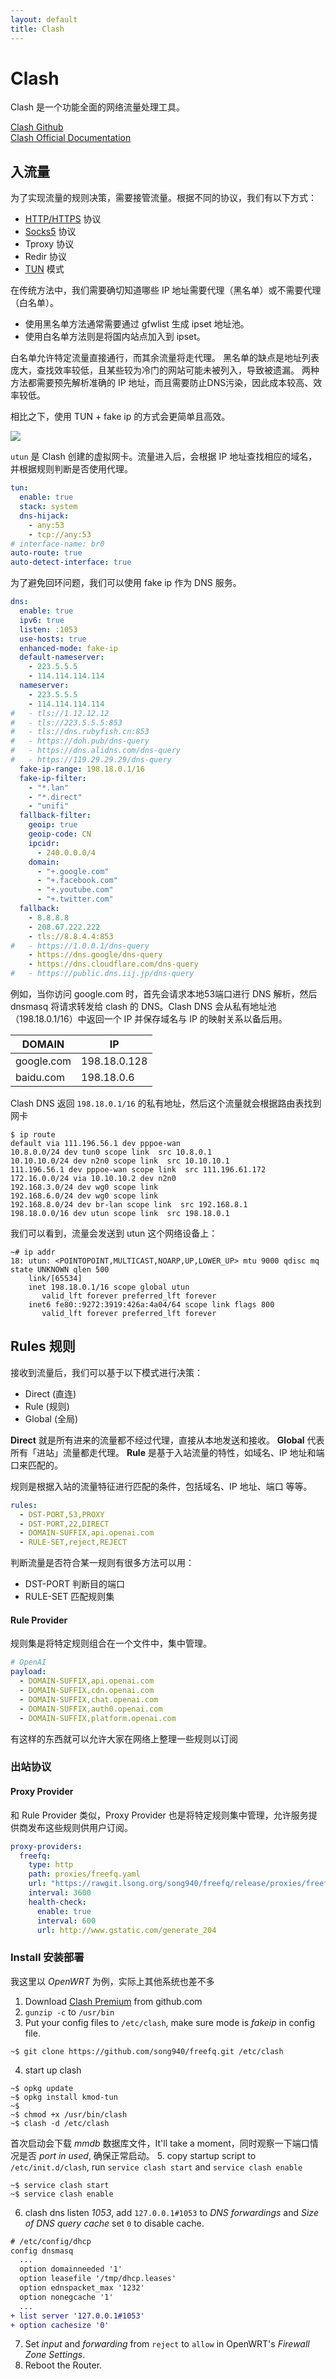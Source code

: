 ```yaml
---
layout: default
title: Clash
---
```


# Clash

Clash 是一个功能全面的网络流量处理工具。

[Clash Github](https://github.com/Dreamacro/clash)   
[Clash Official Documentation](https://lancellc.gitbook.io/clash)

## 入流量

为了实现流量的规则决策，需要接管流量。根据不同的协议，我们有以下方式：

- [HTTP/HTTPS](network/http) 协议
- [Socks5](network/socks5) 协议
- Tproxy 协议
- Redir 协议
- [TUN](network/tun) 模式

在传统方法中，我们需要确切知道哪些 IP 地址需要代理（黑名单）或不需要代理（白名单）。

- 使用黑名单方法通常需要通过 gfwlist 生成 ipset 地址池。
- 使用白名单方法则是将国内站点加入到 ipset。

白名单允许特定流量直接通行，而其余流量将走代理。
黑名单的缺点是地址列表庞大，查找效率较低，且某些较为冷门的网站可能未被列入，导致被遗漏。
两种方法都需要预先解析准确的 IP 地址，而且需要防止DNS污染，因此成本较高、效率较低。

相比之下，使用 TUN + fake ip 的方式会更简单且高效。

![](https://oss.whaleluo.top/blog/img/202307091530969.png)

`utun` 是 Clash 创建的虚拟网卡。流量进入后，会根据 IP 地址查找相应的域名，并根据规则判断是否使用代理。

```yaml
tun:
  enable: true
  stack: system
  dns-hijack:
    - any:53
    - tcp://any:53
# interface-name: br0
auto-route: true
auto-detect-interface: true
```

为了避免回环问题，我们可以使用 fake ip 作为 DNS 服务。

```yaml
dns:
  enable: true
  ipv6: true
  listen: :1053
  use-hosts: true
  enhanced-mode: fake-ip
  default-nameserver:
    - 223.5.5.5
    - 114.114.114.114
  nameserver:
    - 223.5.5.5
    - 114.114.114.114
#   - tls://1.12.12.12
#   - tls://223.5.5.5:853
#   - tls://dns.rubyfish.cn:853
#   - https://doh.pub/dns-query
#   - https://dns.alidns.com/dns-query
#   - https://119.29.29.29/dns-query
  fake-ip-range: 198.18.0.1/16
  fake-ip-filter:
    - "*.lan"
    - "*.direct"
    - "unifi"
  fallback-filter:
    geoip: true
    geoip-code: CN
    ipcidr:
      - 240.0.0.0/4
    domain:
      - "+.google.com"
      - "+.facebook.com"
      - "+.youtube.com"
      - "+.twitter.com"
  fallback:
    - 8.8.8.8
    - 208.67.222.222
    - tls://8.8.4.4:853
#   - https://1.0.0.1/dns-query
    - https://dns.google/dns-query
    - https://dns.cloudflare.com/dns-query
#   - https://public.dns.iij.jp/dns-query

```

例如，当你访问 google.com 时，首先会请求本地53端口进行 DNS 解析，然后 dnsmasq 将请求转发给 clash 的 DNS。Clash DNS 会从私有地址池（198.18.0.1/16）中返回一个 IP 并保存域名与 IP 的映射关系以备后用。


| DOMAIN     | IP           |
| ----       | ----         |
| google.com | 198.18.0.128 |
| baidu.com  | 198.18.0.6   |

Clash DNS 返回 `198.18.0.1/16` 的私有地址，然后这个流量就会根据路由表找到网卡

```shell
$ ip route
default via 111.196.56.1 dev pppoe-wan
10.8.0.0/24 dev tun0 scope link  src 10.8.0.1
10.10.10.0/24 dev n2n0 scope link  src 10.10.10.1
111.196.56.1 dev pppoe-wan scope link  src 111.196.61.172
172.16.0.0/24 via 10.10.10.2 dev n2n0
192.168.3.0/24 dev wg0 scope link
192.168.6.0/24 dev wg0 scope link
192.168.8.0/24 dev br-lan scope link  src 192.168.8.1
198.18.0.0/16 dev utun scope link  src 198.18.0.1
```

我们可以看到，流量会发送到 utun 这个网络设备上：

```shell
~# ip addr
18: utun: <POINTOPOINT,MULTICAST,NOARP,UP,LOWER_UP> mtu 9000 qdisc mq state UNKNOWN qlen 500
    link/[65534]
    inet 198.18.0.1/16 scope global utun
       valid_lft forever preferred_lft forever
    inet6 fe80::9272:3919:426a:4a04/64 scope link flags 800
       valid_lft forever preferred_lft forever
```

## Rules 规则

接收到流量后，我们可以基于以下模式进行决策：

- Direct (直连)
- Rule (规则)
- Global (全局)

**Direct** 就是所有进来的流量都不经过代理，直接从本地发送和接收。
**Global** 代表所有「进站」流量都走代理。
**Rule** 是基于入站流量的特性，如域名、IP 地址和端口来匹配的。


规则是根据入站的流量特征进行匹配的条件，包括域名、IP 地址、端口 等等。

```yaml
rules:
  - DST-PORT,53,PROXY
  - DST-PORT,22,DIRECT
  - DOMAIN-SUFFIX,api.openai.com
  - RULE-SET,reject,REJECT
```

判断流量是否符合某一规则有很多方法可以用：

+ DST-PORT 判断目的端口
+ RULE-SET 匹配规则集


#### Rule Provider

规则集是将特定规则组合在一个文件中，集中管理。

```yaml
# OpenAI
payload:
  - DOMAIN-SUFFIX,api.openai.com
  - DOMAIN-SUFFIX,cdn.openai.com
  - DOMAIN-SUFFIX,chat.openai.com
  - DOMAIN-SUFFIX,auth0.openai.com
  - DOMAIN-SUFFIX,platform.openai.com
```

有这样的东西就可以允许大家在网络上整理一些规则以订阅

### 出站协议

#### Proxy Provider

和 Rule Provider 类似，Proxy Provider 也是将特定规则集中管理，允许服务提供商发布这些规则供用户订阅。

```yaml
proxy-providers:
  freefq:
    type: http
    path: proxies/freefq.yaml
    url: "https://rawgit.lsong.org/song940/freefq/release/proxies/freefq.yaml"
    interval: 3600
    health-check:
      enable: true
      interval: 600
      url: http://www.gstatic.com/generate_204

```

### Install 安装部署

我这里以 *OpenWRT* 为例，实际上其他系统也差不多

1. Download [Clash Premium](https://github.com/Dreamacro/clash/releases/tag/premium) from github.com
2. `gunzip -c` to `/usr/bin`
3. Put your config files to `/etc/clash`, make sure mode is *fakeip* in config file.
```shell
~$ git clone https://github.com/song940/freefq.git /etc/clash
```
4. start up clash
```shell
~$ opkg update
~$ opkg install kmod-tun
~$
~$ chmod +x /usr/bin/clash
~$ clash -d /etc/clash
```
首次启动会下载 *mmdb* 数据库文件，It'll take a moment，同时观察一下端口情况是否 *port in used*, 确保正常启动。
5. copy startup script to `/etc/init.d/clash`, run `service clash start` and `service clash enable`
```shell
~$ service clash start
~$ service clash enable
```
6. clash dns listen *1053*, add `127.0.0.1#1053` to *DNS forwardings* and *Size of DNS query cache* set `0` to disable cache.
```patch
# /etc/config/dhcp
config dnsmasq
  ...
  option domainneeded '1'
  option leasefile '/tmp/dhcp.leases'
  option ednspacket_max '1232'
  option nonegcache '1'
  ...
+ list server '127.0.0.1#1053'
+ option cachesize '0'
```
7. Set *input* and *forwarding* from `reject` to `allow` in OpenWRT's *Firewall Zone Settings*.
8. Reboot the Router.

